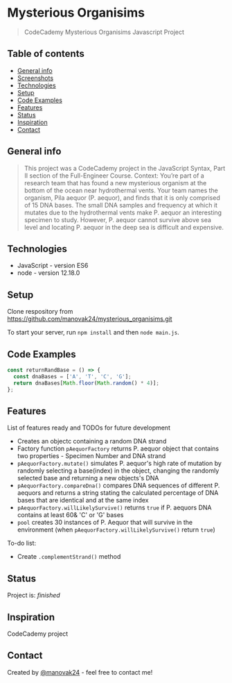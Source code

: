# Mysterious Organisims
> CodeCademy Mysterious Organisims Javascript Project

## Table of contents
* [General info](#general-info)
* [Screenshots](#screenshots)
* [Technologies](#technologies)
* [Setup](#setup)
* [Code Examples](#code-examples)
* [Features](#features)
* [Status](#status)
* [Inspiration](#inspiration)
* [Contact](#contact)

## General info
> This project was a CodeCademy project in the JavaScript Syntax, Part II section of the Full-Engineer Course.
> Context: You’re part of a research team that has found a new mysterious organism at the bottom of the ocean near hydrothermal vents. Your team names the organism, Pila aequor (P. aequor), and finds that it is only comprised of 15 DNA bases. The small DNA samples and frequency at which it mutates due to the hydrothermal vents make P. aequor an interesting specimen to study. However, P. aequor cannot survive above sea level and locating P. aequor in the deep sea is difficult and expensive.

## Technologies
* JavaScript - version ES6
* node - version 12.18.0

## Setup
Clone respository from https://github.com/manovak24/mysterious_organisims.git

To start your server, run `npm install` and then `node main.js`.

## Code Examples

```js
const returnRandBase = () => {
  const dnaBases = ['A', 'T', 'C', 'G'];
  return dnaBases[Math.floor(Math.random() * 4)];
};
```

## Features
List of features ready and TODOs for future development
* Creates an objectc containing a random DNA strand
* Factory function `pAequorFactory` returns P. aequor object that contains two properties - Specimen Number and DNA strand
* `pAequorFactory.mutate()` simulates P. aequor's high rate of mutation by randomly selecting a base(index) in the object, changing the randomly selected base and returning a new objects's DNA
* `pAequorFactory.compareDna()` compares DNA sequences of different P. aequors and returns a string stating the calculated percentage of DNA bases that are identical and at the same index
* `pAequorFactory.willLikelySurvive()` returns `true` if P. aequors DNA contains at least 60& 'C' or 'G' bases
* `pool` creates 30 instances of P. Aequor that will survive in the environment (when `pAequorFactory.willLikelySurvive()` return `true`)

To-do list:
* Create `.complementStrand()` method

## Status
Project is: _finished_

## Inspiration
CodeCademy project

## Contact
Created by [@manovak24](https://github.com/manovak24) - feel free to contact me!